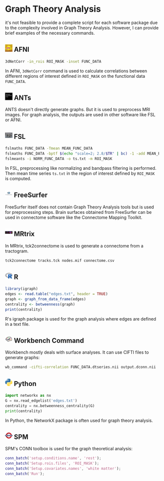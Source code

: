 # Graph Theory Analysis

it's not feasible to provide a complete script for each software package due to the complexity involved in Graph Theory Analysis. However, I can provide brief examples of the necessary commands.

## <img src="../icons/afni.png" height="24px" /> AFNI

```bash
3dNetCorr -in_rois ROI_MASK -inset FUNC_DATA
```
In AFNI, `3dNetCorr` command is used to calculate correlations between different regions of interest defined in `ROI_MASK` on the functional data `FUNC_DATA`.

## <img src="../icons/ants.png" height="24px" /> ANTs

ANTS doesn't directly generate graphs. But it is used to preprocess MRI images. For graph analysis, the outputs are used in other software like FSL or AFNI.

## <img src="../icons/fsl.png" height="24px" /> FSL

```bash
fslmaths FUNC_DATA -Tmean MEAN_FUNC_DATA
fslmaths FUNC_DATA -bptf $(echo "scale=2; 2.8/$TR" | bc) -1 -add MEAN_FUNC_DATA NORM_FUNC_DATA
fslmeants -i NORM_FUNC_DATA -o ts.txt -m ROI_MASK
```
In FSL, preprocessing like normalizing and bandpass filtering is performed. Then mean time series `ts.txt` in the region of interest defined by `ROI_MASK` is computed.

## <img src="../icons/freesurfer.png" height="24px" /> FreeSurfer

FreeSurfer itself does not contain Graph Theory Analysis tools but is used for preprocessing steps. Brain surfaces obtained from FreeSurfer can be used in connectome software like the Connectome Mapping Toolkit.

## <img src="../icons/mrtrix.png" height="24px" /> MRtrix

In MRtrix, tck2connectome is used to generate a connectome from a tractogram.

```bash
tck2connectome tracks.tck nodes.mif connectome.csv
```

## <img src="../icons/r.png" height="24px" /> R

```R
library(igraph)
edges <- read.table("edges.txt", header = TRUE)
graph <- graph_from_data_frame(edges)
centrality <- betweenness(graph)
print(centrality)
```
R's igraph package is used for the graph analysis where edges are defined in a text file.

## <img src="../icons/workbench_command.png" height="24px" /> Workbench Command

Workbench mostly deals with surface analyses. It can use CIFTI files to generate graphs:

```bash
wb_command -cifti-correlation FUNC_DATA.dtseries.nii output.dconn.nii
```

## <img src="../icons/python.png" height="24px" /> Python

```python
import networkx as nx
G = nx.read_edgelist('edges.txt')
centrality = nx.betweenness_centrality(G)
print(centrality)
```
In Python, the NetworkX package is often used for graph theory analysis.

## <img src="../icons/spm.png" height="24px" /> SPM

SPM's CONN toolbox is used for the graph theoretical analysis:

```matlab
conn_batch('setup.conditions.name', 'rest');
conn_batch('Setup.rois.files', 'ROI_MASK');
conn_batch('Setup.covariates.names', 'white matter');
conn_batch('Run');
```